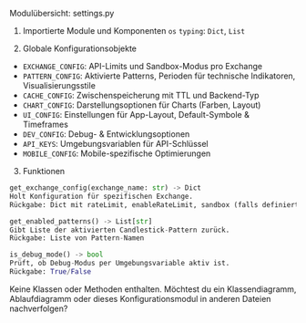 Modulübersicht: settings.py

1. Importierte Module und Komponenten
   `os`
   `typing`: `Dict`, `List`

2. Globale Konfigurationsobjekte

* `EXCHANGE_CONFIG`: API-Limits und Sandbox-Modus pro Exchange
* `PATTERN_CONFIG`: Aktivierte Patterns, Perioden für technische Indikatoren, Visualisierungsstile
* `CACHE_CONFIG`: Zwischenspeicherung mit TTL und Backend-Typ
* `CHART_CONFIG`: Darstellungsoptionen für Charts (Farben, Layout)
* `UI_CONFIG`: Einstellungen für App-Layout, Default-Symbole & Timeframes
* `DEV_CONFIG`: Debug- & Entwicklungsoptionen
* `API_KEYS`: Umgebungsvariablen für API-Schlüssel
* `MOBILE_CONFIG`: Mobile-spezifische Optimierungen

3. Funktionen

```python
get_exchange_config(exchange_name: str) -> Dict
Holt Konfiguration für spezifischen Exchange.
Rückgabe: Dict mit rateLimit, enableRateLimit, sandbox (falls definiert)

get_enabled_patterns() -> List[str]
Gibt Liste der aktivierten Candlestick-Pattern zurück.
Rückgabe: Liste von Pattern-Namen

is_debug_mode() -> bool
Prüft, ob Debug-Modus per Umgebungsvariable aktiv ist.
Rückgabe: True/False
```

Keine Klassen oder Methoden enthalten.
Möchtest du ein Klassendiagramm, Ablaufdiagramm oder dieses Konfigurationsmodul in anderen Dateien nachverfolgen?
